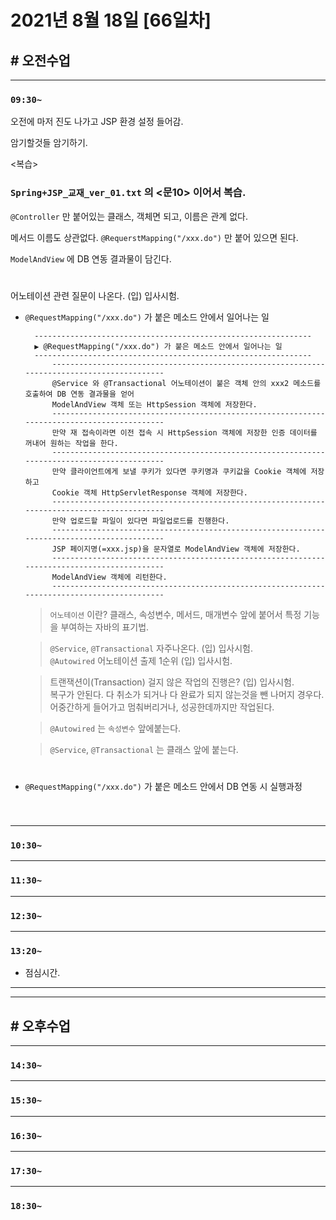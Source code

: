 # 2021년 8월 18일 [66일차]

## # 오전수업
----
### `09:30~`

오전에 마저 진도 나가고 JSP 환경 설정 들어감.     

암기할것들 암기하기.   

<복습>

### `Spring+JSP_교재_ver_01.txt` 의 <문10> 이어서 복습.  

`@Controller` 만 붙어있는 클래스, 객체면 되고, 이름은 관계 없다.    

메서드 이름도 상관없다.  `@RequerstMapping("/xxx.do")` 만 붙어 있으면 된다.    

`ModelAndView` 에 DB 연동 결과물이 담긴다.  

#

어노테이션 관련 질문이 나온다. (입) 입사시험.  

- `@RequestMapping("/xxx.do")` 가 붙은 메소드 안에서 일어나는 일

  ```
    --------------------------------------------------------------
    ▶️ @RequestMapping("/xxx.do") 가 붙은 메소드 안에서 일어나는 일
    --------------------------------------------------------------
        --------------------------------------------------------------------------------------------
        @Service 와 @Transactional 어노테이션이 붙은 객체 안의 xxx2 메소드를 호출하여 DB 연동 결과물을 얻어
        ModelAndView 객체 또는 HttpSession 객체에 저장한다.
        --------------------------------------------------------------------------------------------
        만약 재 접속이라면 이전 접속 시 HttpSession 객체에 저장한 인증 데이터를 꺼내어 원하는 작업을 한다.
        --------------------------------------------------------------------------------------------
        만약 클라이언트에게 보낼 쿠키가 있다면 쿠키명과 쿠키값을 Cookie 객체에 저장하고
        Cookie 객체 HttpServletResponse 객체에 저장한다.  
        --------------------------------------------------------------------------------------------
        만약 업로드할 파일이 있다면 파일업로드를 진행한다.  
        --------------------------------------------------------------------------------------------
        JSP 페이지명(=xxx.jsp)을 문자열로 ModelAndView 객체에 저장한다.  
        --------------------------------------------------------------------------------------------
        ModelAndView 객체에 리턴한다.  
        --------------------------------------------------------------------------------------------
  ```
  > `어노테이션` 이란?  클래스, 속성변수, 메서드, 매개변수 앞에 붙어서 특정 기능을 부여하는 자바의 표기법.    

  > `@Service`, `@Transactional` 자주나온다. (입) 입사시험.     
  > `@Autowired` 어노테이션 출제 1순위 (입) 입사시험.    
  
  > 트랜잭션이(Transaction) 걸지 않은 작업의 진행은?  (입) 입사시험.  
  > 복구가 안된다. 다 취소가 되거나 다 완료가 되지 않는것을 뺀 나머지 경우다.  
  > 어중간하게 들어가고 멈춰버리거나, 성공한데까지만 작업된다.      

  > `@Autowired` 는 `속성변수` 앞에붙는다.

  > `@Service`, `@Transactional` 는 클래스 앞에 붙는다.  

#

- `@RequestMapping("/xxx.do")` 가 붙은 메소드 안에서 DB 연동 시 실행과정

  ```

  ```

#










----
### `10:30~`








----
### `11:30~`








----
### `12:30~`








----
### `13:20~`

  - 점심시간.

---
---

## # 오후수업

---
### `14:30~`










---
### `15:30~`









----
### `16:30~`








----
### `17:30~`








----
### `18:30~`
